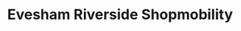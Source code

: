 ---
title: "Evesham Riverside Shopmobility"
url: /evesham/evesham-riverside-shopmobility/
shop: shop
---